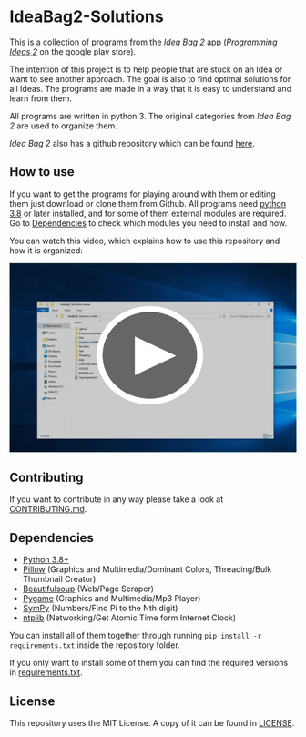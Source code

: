 # IdeaBag2-Solutions
This is a collection of programs from the *Idea Bag 2* app ([*Programming Ideas 2*](https://play.google.com/store/apps/details?id=com.alansa.ideabag2) on the google play store).

The intention of this project is to help people that are stuck on an Idea or want to see another approach.
The goal is also to find optimal solutions for all Ideas.
The programs are made in a way that it is easy to understand and learn from them.

All programs are written in python 3.
The original categories from *Idea Bag 2* are used to organize them.

*Idea Bag 2* also has a github repository which can be found [here](https://github.com/mclintprojects/ideabag2).

## How to use
If you want to get the programs for playing around with them or editing them just download or clone them from Github.
All programs need [python 3.8](https://www.python.org/downloads/) or later installed, 
and for some of them external modules are required.
Go to [Dependencies](#dependencies) to check which modules you need to install and how.

You can watch this video, which explains how to use this repository and how it is organized:

[![Thumbnail of the video](video-thumbnail.png)](https://vimeo.com/412821037)

## Contributing
If you want to contribute in any way please take a look at [CONTRIBUTING.md](CONTRIBUTING.md).

## Dependencies
* [Python 3.8+](https://www.python.org/downloads/)
* [Pillow](http://python-pillow.org) (Graphics and Multimedia/Dominant Colors, Threading/Bulk Thumbnail Creator)
* [Beautifulsoup](https://www.crummy.com/software/BeautifulSoup/) (Web/Page Scraper)
* [Pygame](https://www.pygame.org/) (Graphics and Multimedia/Mp3 Player)
* [SymPy](https://www.sympy.org/) (Numbers/Find Pi to the Nth digit)
* [ntplib](https://code.google.com/archive/p/ntplib/) (Networking/Get Atomic Time form Internet Clock)

You can install all of them together through running `pip install -r requirements.txt` inside the repository folder.

If you only want to install some of them you can find the required versions in [requirements.txt](requirements.txt).


## License
This repository uses the MIT License.
A copy of it can be found in [LICENSE](LICENSE).
